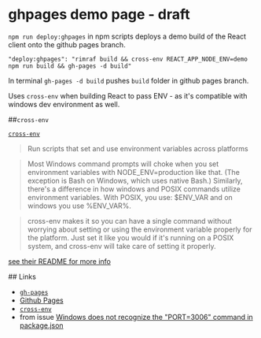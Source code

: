 # ghpages demo page - draft

`npm run deploy:ghpages` in npm scripts deploys a demo build of the React client onto the github pages branch.

```
"deploy:ghpages": "rimraf build && cross-env REACT_APP_NODE_ENV=demo npm run build && gh-pages -d build"
```

In terminal `gh-pages -d build` pushes `build` folder in github pages branch.

Uses `cross-env` when building React to pass ENV - as it's compatible with windows dev environment as well.

##`cross-env`

[`cross-env`](https://www.npmjs.com/package/cross-env)

> Run scripts that set and use environment variables across platforms

> Most Windows command prompts will choke when you set environment variables with NODE_ENV=production like that. (The exception is Bash on Windows, which uses native Bash.) Similarly, there's a difference in how windows and POSIX commands utilize environment variables. With POSIX, you use: \$ENV_VAR and on windows you use %ENV_VAR%.

> cross-env makes it so you can have a single command without worrying about setting or using the environment variable properly for the platform. Just set it like you would if it's running on a POSIX system, and cross-env will take care of setting it properly.

[see their README for more info](https://github.com/kentcdodds/cross-env#readme)

## Links

- [`gh-pages`](https://www.npmjs.com/package/gh-pages)
- [Github Pages](https://pages.github.com/)
- [`cross-env`](https://www.npmjs.com/package/cross-env)
- from issue [Windows does not recognize the "PORT=3006" command in package.json ](https://github.com/bbc/react-transcript-editor/issues/100#issuecomment-468968248)
